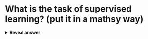 # What is the task of supervised learning? (put it in a mathsy way)
<details>
<summary><b>Reveal answer</b></summary>
Take a mapping function f from input x belonging to X to output y belonging to Y
</details>
